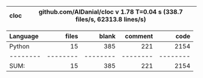 cloc|github.com/AlDanial/cloc v 1.78  T=0.04 s (338.7 files/s, 62313.8 lines/s)
--- | ---

Language|files|blank|comment|code
:-------|-------:|-------:|-------:|-------:
Python|15|385|221|2154
--------|--------|--------|--------|--------
SUM:|15|385|221|2154
